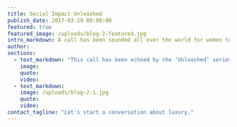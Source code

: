 ```yaml
---
title: Social Impact Unleashed
publish_date: 2017-03-29 00:00:00
featured: true
featured_image: /uploads/blog-2-featured.jpg
intro_markdown: A call has been sounded all over the world for women to come together and to start disrupting spaces and changing the way we traditionally view media channels.​
author:
sections:
  - text_markdown: "This call has been echoed by the ‘Unleashed’ series of events, highlighting challenges faced by women and the solutions they’ve found to combat them.&nbsp;[Unleashed](https://www.diamondsunleashed.org/)&nbsp;is a social impact brand whose net profits support girls' education and job creation globally. Founded by Kara Ross, a well-known jewelry designer and philanthropist, Unleashed aims to break the poverty cycle through education and job creation that includes bringing products made by woman artisans in developing countries to be sold in the United States.​"
    image:
    quote:
    video:
  - text_markdown:
    image: /uploads/blog-2-1.jpg
    quote:
    video:
contact_tagline: "Let's start a conversation about luxury."
---
```



